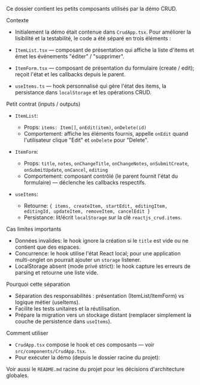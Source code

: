 Ce dossier contient les petits composants utilisés par la démo CRUD.

Contexte
- Initialement la démo était contenue dans `CrudApp.tsx`. Pour améliorer la lisibilité et la testabilité, le code a été séparé en trois éléments :

- `ItemList.tsx` — composant de présentation qui affiche la liste d'items et émet les événements "éditer" / "supprimer".
- `ItemForm.tsx` — composant de présentation du formulaire (create / edit); reçoit l'état et les callbacks depuis le parent.
- `useItems.ts` — hook personnalisé qui gère l'état des items, la persistance dans `localStorage` et les opérations CRUD.

Petit contrat (inputs / outputs)
- `ItemList`:
	- Props: `items: Item[]`, `onEdit(item)`, `onDelete(id)`
	- Comportement: affiche les éléments fournis, appelle `onEdit` quand l'utilisateur clique "Edit" et `onDelete` pour "Delete".

- `ItemForm`:
	- Props: `title`, `notes`, `onChangeTitle`, `onChangeNotes`, `onSubmitCreate`, `onSubmitUpdate`, `onCancel`, `editing`
	- Comportement: composant contrôlé (le parent fournit l'état du formulaire) — déclenche les callbacks respectifs.

- `useItems`:
	- Retourne: `{ items, createItem, startEdit, editingItem, editingId, updateItem, removeItem, cancelEdit }`
	- Persistance: lit/écrit `localStorage` sur la clé `reactjs_crud.items`.

Cas limites importants
- Données invalides: le hook ignore la création si le `title` est vide ou ne contient que des espaces.
- Concurrence: le hook utilise l'état React local; pour une application multi-onglet on pourrait ajouter un `storage` listener.
- LocalStorage absent (mode privé strict): le hook capture les erreurs de parsing et retourne une liste vide.

Pourquoi cette séparation
- Séparation des responsabilités : présentation (ItemList/ItemForm) vs logique métier (useItems).
- Facilite les tests unitaires et la réutilisation.
- Prépare la migration vers un stockage distant (remplacer simplement la couche de persistence dans `useItems`).

Comment utiliser
- `CrudApp.tsx` compose le hook et ces composants — voir `src/components/CrudApp.tsx`.
- Pour exécuter la démo (depuis le dossier racine du projet):


Voir aussi le `README.md` racine du projet pour les décisions d'architecture globales.

